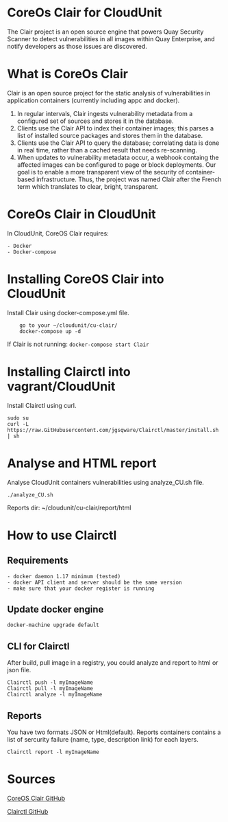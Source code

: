 # CoreOs Clair for CloudUnit
The Clair project is an open source engine that powers Quay Security Scanner to detect vulnerabilities in all images within Quay Enterprise, and notify developers as those issues are discovered.

# What is CoreOs Clair
Clair is an open source project for the static analysis of vulnerabilities in application containers (currently including appc and docker).
1. In regular intervals, Clair ingests vulnerability metadata from a configured set of sources and stores it in the database.
2. Clients use the Clair API to index their container images; this parses a list of installed source packages and stores them in the database.
3. Clients use the Clair API to query the database; correlating data is done in real time, rather than a cached result that needs re-scanning.
4. When updates to vulnerability metadata occur, a webhook containg the affected images can be configured to page or block deployments.
Our goal is to enable a more transparent view of the security of container-based infrastructure. Thus, the project was named Clair after the French term which translates to clear, bright, transparent.

# CoreOs Clair in CloudUnit

In CloudUnit, CoreOS Clair requires:

    - Docker
    - Docker-compose 

# Installing CoreOS Clair into CloudUnit

Install Clair using docker-compose.yml file.

```
    go to your ~/cloudunit/cu-clair/
    docker-compose up -d
```

If Clair is not running: `docker-compose start Clair`

# Installing Clairctl into vagrant/CloudUnit

Install Clairctl using curl.

```
sudo su 
curl -L https://raw.GitHubusercontent.com/jgsqware/Clairctl/master/install.sh | sh
```


# Analyse and HTML report

Analyse CloudUnit containers vulnerabilities using analyze_CU.sh file.

    ./analyze_CU.sh

Reports dir: ~/cloudunit/cu-clair/report/html
 
# How to use Clairctl

## Requirements

    - docker daemon 1.17 minimum (tested)
    - docker API client and server should be the same version
    - make sure that your docker register is running

## Update docker engine 

```
docker-machine upgrade default
```

## CLI for Clairctl

After build, pull image in a registry, you could analyze and report to html or json file.

```
Clairctl push -l myImageName
Clairctl pull -l myImageName
Clairctl analyze -l myImageName
```

## Reports
You have two formats JSON or Html(default). Reports containers contains a list of sercurity failure (name, type, description link) for each layers.

```
Clairctl report -l myImageName 
```

# Sources

[CoreOS Clair GitHub](https://GitHub.com/coreos/Clair)

[Clairctl GitHub](https://GitHub.com/jgsqware/Clairctl)
